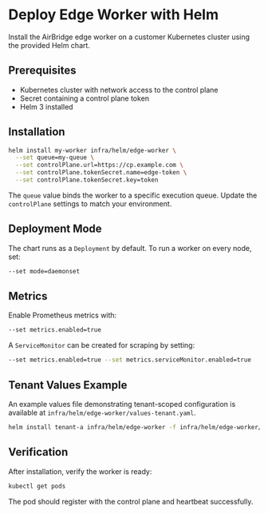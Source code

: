 # Deploy Edge Worker with Helm

Install the AirBridge edge worker on a customer Kubernetes cluster using the provided Helm chart.

## Prerequisites
- Kubernetes cluster with network access to the control plane
- Secret containing a control plane token
- Helm 3 installed

## Installation

```bash
helm install my-worker infra/helm/edge-worker \
  --set queue=my-queue \
  --set controlPlane.url=https://cp.example.com \
  --set controlPlane.tokenSecret.name=edge-token \
  --set controlPlane.tokenSecret.key=token
```

The `queue` value binds the worker to a specific execution queue. Update the `controlPlane` settings to match your environment.

## Deployment Mode

The chart runs as a `Deployment` by default. To run a worker on every node, set:

```bash
--set mode=daemonset
```

## Metrics

Enable Prometheus metrics with:

```bash
--set metrics.enabled=true
```

A `ServiceMonitor` can be created for scraping by setting:

```bash
--set metrics.enabled=true --set metrics.serviceMonitor.enabled=true
```

## Tenant Values Example

An example values file demonstrating tenant-scoped configuration is available at `infra/helm/edge-worker/values-tenant.yaml`.

```bash
helm install tenant-a infra/helm/edge-worker -f infra/helm/edge-worker/values-tenant.yaml
```

## Verification

After installation, verify the worker is ready:

```bash
kubectl get pods
```

The pod should register with the control plane and heartbeat successfully.
